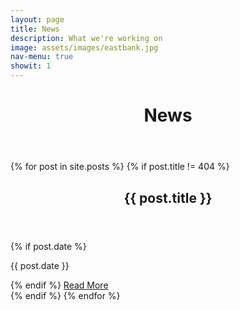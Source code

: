 ```yaml
---
layout: page
title: News
description: What we're working on
image: assets/images/eastbank.jpg
nav-menu: true
showit: 1
---
```


<!-- Main -->
<div id="main" class="alt">

<!-- One -->
<div class="inner">
		<header class="major">
			<h1>News</h1>
		</header>
</div>

<section id="two">
	<div class="inner">
          {% for post in site.posts %}
	  {% if post.title != 404 %}
	  <header class="major">
	    <h1>{{ post.title }}</h1>
	  </header>
	  {% if post.date %}<p>{{ post.date }}</p>{% endif %}
	  <a href="{{ post.url }}">Read More</a>
	  <br />
	  {% endif %}
          {% endfor %}
	</div>	
</section>

</div>
